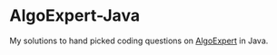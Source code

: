 # AlgoExpert-Java

My solutions to hand picked coding questions on [AlgoExpert](https://www.algoexpert.io) in Java.